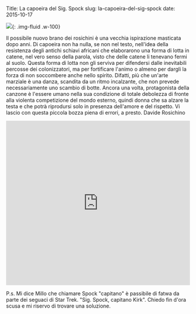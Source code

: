 Title: La capoeira del Sig. Spock
slug: la-capoeira-del-sig-spock
date: 2015-10-17


![](/images/fetched_images/20150705_213126.jpg){: .img-fluid .w-100}

Il possibile nuovo brano dei rosichini è una vecchia ispirazione masticata dopo anni. Di capoeira non ha nulla, se non nel testo, nell'idea della resistenza degli antichi schiavi africani che elaborarono una forma di lotta in catene, nel vero senso della parola, visto che delle catene li tenevano fermi al suolo. Questa forma di lotta non gli serviva per difendersi dalle inevitabili percosse dei colonizzatori, ma per fortificare l'animo o almeno per dargli la forza di non soccombere anche nello spirito. Difatti, più che un'arte marziale è una danza, scandita da un ritmo incalzante, che non prevede necessariamente uno scambio di botte. Ancora una volta, protagonista della canzone è l'essere umano nella sua condizione di totale debolezza di fronte alla violenta competizione del mondo esterno, quindi donna che sa alzare la testa e che potrà riprodursi solo in presenza dell'amore e del rispetto. Vi lascio con questa piccola bozza piena di errori, a presto. Davide Rosichino
<div class="container-fluid iframe-container">
<iframe frameborder="no" height="450" scrolling="no" src="https://w.soundcloud.com/player/?url=https%3A//api.soundcloud.com/tracks/228789104&amp;auto_play=false&amp;hide_related=false&amp;show_comments=true&amp;show_user=true&amp;show_reposts=false&amp;visual=true" width="100%"></iframe>
</div>

P.s. Mi dice Millo che chiamare Spock "capitano" è passibile di fatwa da parte dei seguaci di Star Trek. "Sig. Spock, capitano Kirk". Chiedo fin d'ora scusa e mi riservo di trovare una soluzione.
